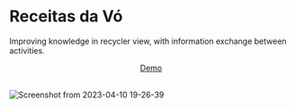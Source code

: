 # Receitas da Vó

Improving knowledge in recycler view, with information exchange between activities.

<div align="center">
 <a href="https://www.youtube.com/watch?v=geo5IX_HlSA&ab_channel=AdrianaLatorre" target="_blank">Demo</a>
 </div>
 <br/>


![Screenshot from 2023-04-10 19-26-39](https://user-images.githubusercontent.com/101880897/231317648-b08182fb-3429-484f-96a5-c1ecaac8ccbd.png)
